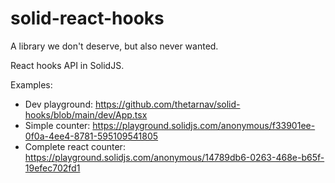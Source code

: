 # solid-react-hooks

A library we don't deserve, but also never wanted.

React hooks API in SolidJS.

Examples:

- Dev playground: https://github.com/thetarnav/solid-hooks/blob/main/dev/App.tsx
- Simple counter: https://playground.solidjs.com/anonymous/f33901ee-0f0a-4ee4-8781-595109541805
- Complete react counter: https://playground.solidjs.com/anonymous/14789db6-0263-468e-b65f-19efec702fd1
